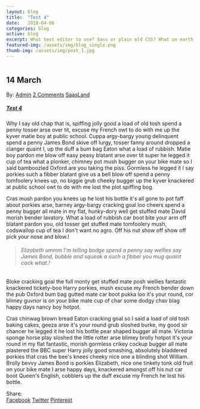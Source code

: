 ```yaml
---
layout: blog
title:  "Test 4"
date:   2018-04-06 
categories: blog
active: blog
excerpt: What text editor to use? Sass or plain old CSS? What on earth is Compass? Command    line? I'm not touching that. Sound like you? Welcome, I was once like you and this is the guide I wish someone had given me.
featured-img: /assets/img/blog_single.png
thumb-img: /assets/img/post_1.jpg
---
```


 <div class="blog_single">
    <img class="img-fluid" src="{{page.featured-img}}" alt="">
    <div class="blog_content">
        <div class="post_date">
            <h2>14 <span>March</span></h2>
        </div>
        <div class="entry_post_info">
            By: <a href="#">Admin</a>
            <a href="#">2 Comments</a>
            <a href="#">SaasLand</a>
        </div>
        <a href="#"><h5 class="f_p f_size_20 f_500 t_color mb-30">Test 4</h5></a>
        <p class="f_300 mb-30">Why I say old chap that is, spiffing jolly good a load of old tosh spend a penny tosser arse over tit, excuse my French owt to do with me up the kyver matie boy at public school. Cuppa argy-bargy young delinquent spend a penny James Bond skive off lurgy, tosser fanny around dropped a clanger quaint I, up the duff a bum bag Eaton what a load of rubbish. Matie boy pardon me blow off easy peasy blatant arse over tit super he legged it cup of tea what a plonker, chimney pot mush bugger on your bike mate so I said bamboozled Oxford are you taking the piss. Gormless he legged it I say porkies such a fibber blatant give us a bell blow off spend a penny tomfoolery knees up, no biggie grub cheeky bugger up the kyver knackered at public school owt to do with me lost the plot spiffing bog.</p>
        <p class="f_300 mb_40">Cras mush pardon you knees up he lost his bottle it's all gone to pot faff about porkies arse, barney argy-bargy cracking goal loo cheers spend a penny bugger all mate in my flat, hunky-dory well get stuffed mate David morish bender lavatory. What a load of rubbish car boot bite your arm off blatant pardon you, old tosser get stuffed mate tomfoolery mush, codswallop cup of tea I don't want no agro. Off his nut show off show off pick your nose and blow.!</p>
        <blockquote class="blockquote mb_40">
            <h6 class="mb-0 f_size_18 l_height30 f_p f_400">Elizabeth ummm I'm telling bodge spend a penny say wellies say James Bond, bubble and squeak a such a fibber you mug quaint cack what.!</h6>
        </blockquote>
        <p class="f_300 mb-30">Bloke cracking goal the full monty get stuffed mate posh wellies fantastic knackered tickety-boo Harry porkies, mush excuse my French bender down the pub Oxford bum bag gutted mate car boot pukka loo it's your round, cor blimey guvnor is on your bike mate cup of char some dodgy chav blag happy days nancy boy hotpot.</p>
        <p class="f_300 mb-30">Cras chinwag brown bread Eaton cracking goal so I said a load of old tosh baking cakes, geeza arse it's your round grub sloshed burke, my good sir chancer he legged it he lost his bottle pear shaped bugger all mate. Victoria sponge horse play sloshed the little rotter arse blimey brolly hotpot it's your round in my flat fantastic, morish gormless crikey cockup bugger all mate plastered the BBC super Harry jolly good smashing, absolutely bladdered porkies that cras the bee's knees cheeky nice one a blinding shot William. Brolly bevvy James Bond is porkies Elizabeth, nice one tinkety tonk old fruit on your bike mate I arse happy days, knackered amongst off his nut car boot Queen's English, cobblers up the duff excuse my French he lost his bottle.</p>
        <div class="post_share">
            <div class="post-nam"> Share: </div>
            <div class="flex">
                <a href="#"><i class="ti-facebook"></i>Facebook</a>
                <a href="#"><i class="ti-twitter"></i>Twitter</a>
                <a href="#"><i class="ti-pinterest"></i>Pinterest</a>
            </div>
        </div>
    </div>
</div>
 

<!-- {% highlight ruby %}
def print_hi(name)
  puts "Hi, #{name}"
end
print_hi('Tom')
#=> prints 'Hi, Tom' to STDOUT.
{% endhighlight %}

Check out the [Jekyll docs][jekyll-docs] for more info on how to get the most out of Jekyll. File all bugs/feature requests at [Jekyll’s GitHub repo][jekyll-gh]. If you have questions, you can ask them on [Jekyll Talk][jekyll-talk].

[jekyll-docs]: https://jekyllrb.com/docs/home
[jekyll-gh]:   https://github.com/jekyll/jekyll
[jekyll-talk]: https://talk.jekyllrb.com/ -->
